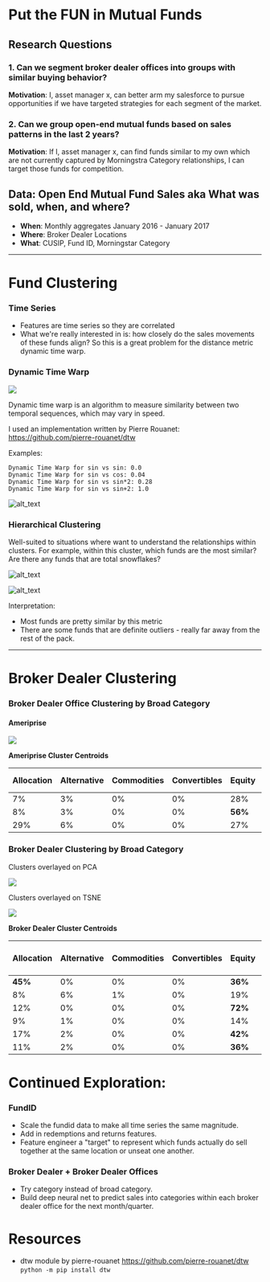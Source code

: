 # Put the FUN in Mutual Funds

## Research Questions
  
  ### 1. Can we segment broker dealer offices into groups with similar buying behavior?
  **Motivation**: I, asset manager x, can better arm my salesforce to pursue opportunities if we have targeted strategies for each segment of the market.
    
  ### 2. Can we group open-end mutual funds based on sales patterns in the last 2 years?
 **Motivation**: If I, asset manager x, can find funds similar to my own which are not currently captured by Morningstra Category relationships, I can target those funds for competition.


## Data: Open End Mutual Fund Sales aka What was sold, when, and where?
  - **When**: Monthly aggregates January 2016 - January 2017
  - **Where**: Broker Dealer Locations
  - **What**: CUSIP, Fund ID, Morningstar Category

----

# Fund Clustering

### Time Series
- Features are time series so they are correlated
- What we're really interested in is: how closely do the sales movements of these funds align? So this is a great problem for the distance metric dynamic time warp.

### Dynamic Time Warp

![](https://github.com/frechfrechfrech/Mutual-Fund-Market-Clusters/blob/master/images/time_warp.jpg)

Dynamic time warp is an algorithm to measure similarity between two temporal sequences, which may vary in speed.

I used an implementation written by Pierre Rouanet: https://github.com/pierre-rouanet/dtw

Examples:

    Dynamic Time Warp for sin vs sin: 0.0
    Dynamic Time Warp for sin vs cos: 0.04
    Dynamic Time Warp for sin vs sin*2: 0.28
    Dynamic Time Warp for sin vs sin+2: 1.0

![alt_text](https://github.com/frechfrechfrech/Mutual-Fund-Market-Clusters/blob/master/images/dtw_illustrated.jpeg)


### Hierarchical Clustering

Well-suited to situations where want to understand the relationships within clusters. For example, within this cluster, which funds are the most similar? Are there any funds that are total snowflakes?

![alt_text](https://github.com/frechfrechfrech/Mutual-Fund-Market-Clusters/blob/master/images/dendrogram_allocation.png)

![alt_text](https://media.giphy.com/media/zcVOyJBHYZvX2/giphy.gif "ugh")

Interpretation:
  - Most funds are pretty similar by this metric
  - There are some funds that are definite outliers - really far away from the rest of the pack. 


---

# Broker Dealer Clustering

### Broker Dealer Office Clustering by Broad Category

#### Ameriprise
![](https://github.com/frechfrechfrech/Mutual-Fund-Market-Clusters/blob/master/images/amp_pca_kmeans.png)

**Ameriprise Cluster Centroids**

Allocation | Alternative	| Commodities	| Convertibles |	Equity  | Fixed Income	| Tax Preferred 
--- | --- | --- | --- | --- | --- | --- 
7%	|3%	|0%	|0%	|28%	|**56%**	|6%
8%	|3%	|0%	|0%	|**56%**	|27%|	6%
29%	|6%	|0%	|0%	|27%	|25%	|12%



### Broker Dealer Clustering by Broad Category

Clusters overlayed on PCA


![](https://github.com/frechfrechfrech/Mutual-Fund-Market-Clusters/blob/master/images/bd_broad_inc_size_pca_kmeans.png)


Clusters overlayed on TSNE


![](https://github.com/frechfrechfrech/Mutual-Fund-Market-Clusters/blob/master/images/bd_broad_inc_size_tsne_kmeans.png)



**Broker Dealer Cluster Centroids**

| Allocation | Alternative | Commodities | Convertibles | Equity | Fixed Income | Tax Preferred | Office Size vs Largest | 
| --- | --- | --- | --- | --- | --- | --- |--- |
| **45%**        | 0%          | 0%          | 0%           | **36%**    | 13%          | 5%            | 0%    | 
| 8%         | 6%          | 1%          | 0%           | 19%    | 17%          | **48%**        | 0%                     | 
| 12%        | 0%          | 0%          | 0%           | **72%**    | 11%          | 4%            | 0%             | 
| 9%         | 1%          | 0%          | 0%           | 14%    | 72%          | 5%            | 0%                     | 
| 17%        | 2%          | 0%          | 0%        | **42%**   | **32%**      | 7%            | **1%**              | 
| 11%        | 2%          | 0%          | 0%           |**36%**   | 40%          | 10%           | **68%**              | 



# Continued Exploration:

### FundID
- Scale the fundid data to make all time series the same magnitude.
- Add in redemptions and returns features.
- Feature engineer a "target" to represent which funds actually do sell together at the same location or unseat one another.

### Broker Dealer + Broker Dealer Offices
- Try category instead of broad category.
- Build deep neural net to predict sales into categories within each broker dealer office for the next month/quarter.


# Resources
- dtw module by pierre-rouanet https://github.com/pierre-rouanet/dtw
    ```python -m pip install dtw```
